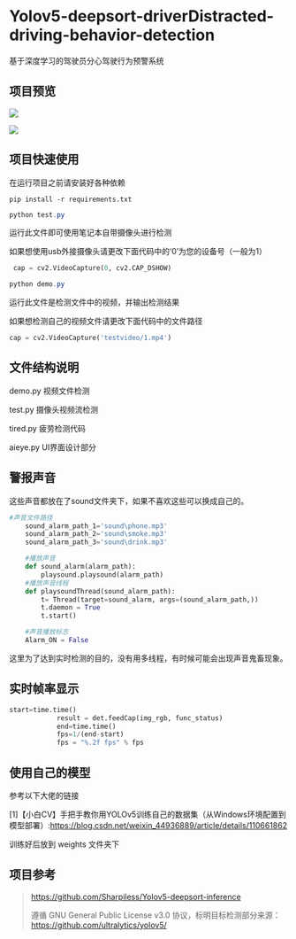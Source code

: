 # Yolov5-deepsort-driverDistracted-driving-behavior-detection
基于深度学习的驾驶员分心驾驶行为预警系统

## 项目预览
![](https://github.com/JingyibySUTsoftware/Yolov5-deepsort-driverDistracted-driving-behavior-detection/raw/master/images/gif.gif"分心预警")



![](https://github.com/JingyibySUTsoftware/Yolov5-deepsort-driverDistracted-driving-behavior-detection/raw/master/images/SharedScreenshot.jpg"疲劳预警")

## 项目快速使用

在运行项目之前请安装好各种依赖

```shell
pip install -r requirements.txt
```



```powershell
python test.py
```

运行此文件即可使用笔记本自带摄像头进行检测

如果想使用usb外接摄像头请更改下面代码中的‘0’为您的设备号（一般为1）

```python
 cap = cv2.VideoCapture(0, cv2.CAP_DSHOW)
```

```powershell
python demo.py
```

运行此文件是检测文件中的视频，并输出检测结果

如果想检测自己的视频文件请更改下面代码中的文件路径

```python
cap = cv2.VideoCapture('testvideo/1.mp4')
```



## 文件结构说明

demo.py  视频文件检测

test.py      摄像头视频流检测

tired.py     疲劳检测代码

aieye.py    UI界面设计部分

## 警报声音

这些声音都放在了sound文件夹下，如果不喜欢这些可以换成自己的。

```python
#声音文件路径
    sound_alarm_path_1='sound\phone.mp3'
    sound_alarm_path_2='sound\smoke.mp3'
    sound_alarm_path_3='sound\drink.mp3'

    #播放声音
    def sound_alarm(alarm_path):
        playsound.playsound(alarm_path)
    #播放声音线程
    def playsoundThread(sound_alarm_path):
        t= Thread(target=sound_alarm, args=(sound_alarm_path,))
        t.daemon = True
        t.start()

    #声音播放标志
    Alarm_ON = False
```

这里为了达到实时检测的目的，没有用多线程，有时候可能会出现声音鬼畜现象。

## 实时帧率显示

```python
start=time.time()
            result = det.feedCap(img_rgb, func_status)
            end=time.time()
            fps=1/(end-start)
            fps = "%.2f fps" % fps
```



## 使用自己的模型

参考以下大佬的链接

[1]【小白CV】手把手教你用YOLOv5训练自己的数据集（从Windows环境配置到模型部署）:https://blog.csdn.net/weixin_44936889/article/details/110661862

训练好后放到 weights 文件夹下

## 项目参考

>https://github.com/Sharpiless/Yolov5-deepsort-inference
>
>遵循 GNU General Public License v3.0 协议，标明目标检测部分来源：<https://github.com/ultralytics/yolov5/>







